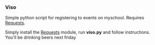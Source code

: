 ### Viso ###
Simple python script for registering to events on myschool. Requires [Requests](http://docs.python-requests.org).

Simply install the [Requests](http://docs.python-requests.org) module, run **viso.py** and follow instructions.
You'll be drinking beers next friday
